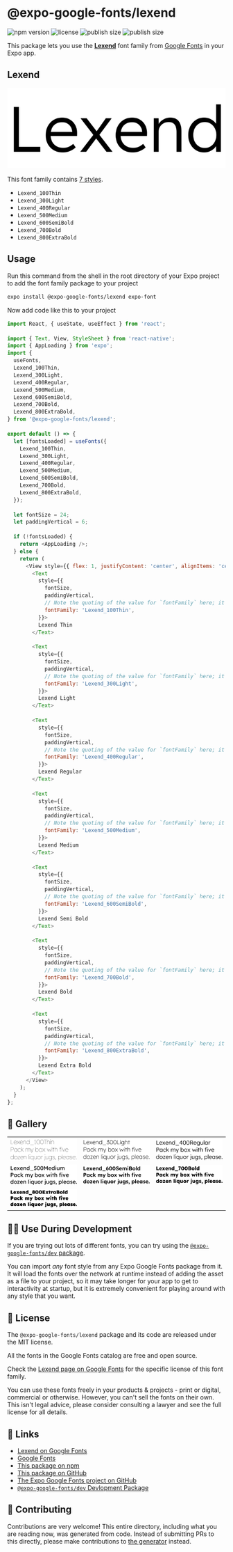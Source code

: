 # @expo-google-fonts/lexend

![npm version](https://flat.badgen.net/npm/v/@expo-google-fonts/lexend)
![license](https://flat.badgen.net/github/license/expo/google-fonts)
![publish size](https://flat.badgen.net/packagephobia/install/@expo-google-fonts/lexend)
![publish size](https://flat.badgen.net/packagephobia/publish/@expo-google-fonts/lexend)

This package lets you use the [**Lexend**](https://fonts.google.com/specimen/Lexend) font family from [Google Fonts](https://fonts.google.com/) in your Expo app.

## Lexend

![Lexend](./font-family.png)

This font family contains [7 styles](#-gallery).

- `Lexend_100Thin`
- `Lexend_300Light`
- `Lexend_400Regular`
- `Lexend_500Medium`
- `Lexend_600SemiBold`
- `Lexend_700Bold`
- `Lexend_800ExtraBold`

## Usage

Run this command from the shell in the root directory of your Expo project to add the font family package to your project
```sh
expo install @expo-google-fonts/lexend expo-font
```

Now add code like this to your project
```js
import React, { useState, useEffect } from 'react';

import { Text, View, StyleSheet } from 'react-native';
import { AppLoading } from 'expo';
import {
  useFonts,
  Lexend_100Thin,
  Lexend_300Light,
  Lexend_400Regular,
  Lexend_500Medium,
  Lexend_600SemiBold,
  Lexend_700Bold,
  Lexend_800ExtraBold,
} from '@expo-google-fonts/lexend';

export default () => {
  let [fontsLoaded] = useFonts({
    Lexend_100Thin,
    Lexend_300Light,
    Lexend_400Regular,
    Lexend_500Medium,
    Lexend_600SemiBold,
    Lexend_700Bold,
    Lexend_800ExtraBold,
  });

  let fontSize = 24;
  let paddingVertical = 6;

  if (!fontsLoaded) {
    return <AppLoading />;
  } else {
    return (
      <View style={{ flex: 1, justifyContent: 'center', alignItems: 'center' }}>
        <Text
          style={{
            fontSize,
            paddingVertical,
            // Note the quoting of the value for `fontFamily` here; it expects a string!
            fontFamily: 'Lexend_100Thin',
          }}>
          Lexend Thin
        </Text>

        <Text
          style={{
            fontSize,
            paddingVertical,
            // Note the quoting of the value for `fontFamily` here; it expects a string!
            fontFamily: 'Lexend_300Light',
          }}>
          Lexend Light
        </Text>

        <Text
          style={{
            fontSize,
            paddingVertical,
            // Note the quoting of the value for `fontFamily` here; it expects a string!
            fontFamily: 'Lexend_400Regular',
          }}>
          Lexend Regular
        </Text>

        <Text
          style={{
            fontSize,
            paddingVertical,
            // Note the quoting of the value for `fontFamily` here; it expects a string!
            fontFamily: 'Lexend_500Medium',
          }}>
          Lexend Medium
        </Text>

        <Text
          style={{
            fontSize,
            paddingVertical,
            // Note the quoting of the value for `fontFamily` here; it expects a string!
            fontFamily: 'Lexend_600SemiBold',
          }}>
          Lexend Semi Bold
        </Text>

        <Text
          style={{
            fontSize,
            paddingVertical,
            // Note the quoting of the value for `fontFamily` here; it expects a string!
            fontFamily: 'Lexend_700Bold',
          }}>
          Lexend Bold
        </Text>

        <Text
          style={{
            fontSize,
            paddingVertical,
            // Note the quoting of the value for `fontFamily` here; it expects a string!
            fontFamily: 'Lexend_800ExtraBold',
          }}>
          Lexend Extra Bold
        </Text>
      </View>
    );
  }
};

```

## 🔡 Gallery


||||
|-|-|-|
|![Lexend_100Thin](./Lexend_100Thin.ttf.png)|![Lexend_300Light](./Lexend_300Light.ttf.png)|![Lexend_400Regular](./Lexend_400Regular.ttf.png)||
|![Lexend_500Medium](./Lexend_500Medium.ttf.png)|![Lexend_600SemiBold](./Lexend_600SemiBold.ttf.png)|![Lexend_700Bold](./Lexend_700Bold.ttf.png)||
|![Lexend_800ExtraBold](./Lexend_800ExtraBold.ttf.png)||||


## 👩‍💻 Use During Development

If you are trying out lots of different fonts, you can try using the [`@expo-google-fonts/dev` package](https://github.com/expo/google-fonts/tree/master/font-packages/dev#readme).

You can import *any* font style from any Expo Google Fonts package from it. It will load the fonts
over the network at runtime instead of adding the asset as a file to your project, so it may take longer
for your app to get to interactivity at startup, but it is extremely convenient
for playing around with any style that you want.

## 📖 License

The `@expo-google-fonts/lexend` package and its code are released under the MIT license.

All the fonts in the Google Fonts catalog are free and open source.

Check the [Lexend page on Google Fonts](https://fonts.google.com/specimen/Lexend) for the specific license of this font family.

You can use these fonts freely in your products & projects - print or digital, commercial or otherwise. However, you can't sell the fonts on their own. This isn't legal advice, please consider consulting a lawyer and see the full license for all details.

## 🔗 Links

- [Lexend on Google Fonts](https://fonts.google.com/specimen/Lexend)
- [Google Fonts](https://fonts.google.com/)
- [This package on npm](https://www.npmjs.com/package/@expo-google-fonts/lexend)
- [This package on GitHub](https://github.com/expo/google-fonts/tree/master/font-packages/lexend)
- [The Expo Google Fonts project on GitHub](https://github.com/expo/google-fonts)
- [`@expo-google-fonts/dev` Devlopment Package](https://github.com/expo/google-fonts/tree/master/font-packages/dev)

## 🤝 Contributing

Contributions are very welcome! This entire directory, including what you are reading now, was generated from code. Instead of submitting PRs to this directly, please make contributions to [the generator](https://github.com/expo/google-fonts/tree/master/packages/generator) instead.
